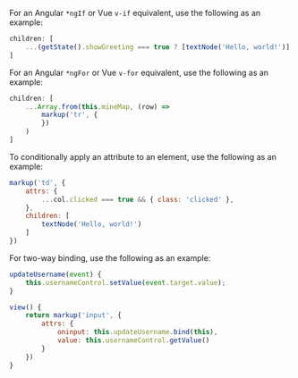 For an Angular ```*ngIf``` or Vue ```v-if``` equivalent, use the following as an example:

```javascript
children: [
    ...(getState().showGreeting === true ? [textNode('Hello, world!')] : []),
]
```

For an Angular ```*ngFor``` or Vue ```v-for``` equivalent, use the following as an example:

```javascript
children: [
    ...Array.from(this.mineMap, (row) =>
        markup('tr', {                         
        })
    )
]
```

To conditionally apply an attribute to an element, use the following as an example:

```javascript
markup('td', {
    attrs: {
        ...col.clicked === true && { class: 'clicked' },
    },
    children: [
        textNode('Hello, world!')
    ]
})
```

For two-way binding, use the following as an example:

```javascript
updateUsername(event) {
    this.usernameControl.setValue(event.target.value);
}

view() {
    return markup('input', {
        attrs: {
            oninput: this.updateUsername.bind(this),
            value: this.usernameControl.getValue()
        }
    })
}
```